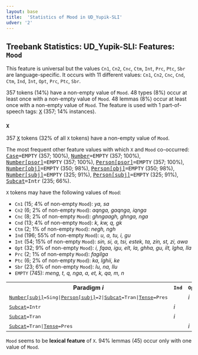 ```yaml
---
layout: base
title:  'Statistics of Mood in UD_Yupik-SLI'
udver: '2'
---
```


## Treebank Statistics: UD_Yupik-SLI: Features: `Mood`

This feature is universal but the values `Cn1`, `Cn2`, `Cnc`, `Ctm`, `Int`, `Prc`, `Ptc`, `Sbr` are language-specific.
It occurs with 11 different values: `Cn1`, `Cn2`, `Cnc`, `Cnd`, `Ctm`, `Ind`, `Int`, `Opt`, `Prc`, `Ptc`, `Sbr`.

357 tokens (14%) have a non-empty value of `Mood`.
48 types (8%) occur at least once with a non-empty value of `Mood`.
48 lemmas (8%) occur at least once with a non-empty value of `Mood`.
The feature is used with 1 part-of-speech tags: <tt><a href="ess_sli-pos-X.html">X</a></tt> (357; 14% instances).

### `X`

357 <tt><a href="ess_sli-pos-X.html">X</a></tt> tokens (32% of all `X` tokens) have a non-empty value of `Mood`.

The most frequent other feature values with which `X` and `Mood` co-occurred: <tt><a href="ess_sli-feat-Case.html">Case</a></tt><tt>=EMPTY</tt> (357; 100%), <tt><a href="ess_sli-feat-Number.html">Number</a></tt><tt>=EMPTY</tt> (357; 100%), <tt><a href="ess_sli-feat-Number-psor.html">Number[psor]</a></tt><tt>=EMPTY</tt> (357; 100%), <tt><a href="ess_sli-feat-Person-psor.html">Person[psor]</a></tt><tt>=EMPTY</tt> (357; 100%), <tt><a href="ess_sli-feat-Number-obj.html">Number[obj]</a></tt><tt>=EMPTY</tt> (350; 98%), <tt><a href="ess_sli-feat-Person-obj.html">Person[obj]</a></tt><tt>=EMPTY</tt> (350; 98%), <tt><a href="ess_sli-feat-Number-subj.html">Number[subj]</a></tt><tt>=EMPTY</tt> (325; 91%), <tt><a href="ess_sli-feat-Person-subj.html">Person[subj]</a></tt><tt>=EMPTY</tt> (325; 91%), <tt><a href="ess_sli-feat-Subcat.html">Subcat</a></tt><tt>=Intr</tt> (235; 66%).

`X` tokens may have the following values of `Mood`:

* `Cn1` (15; 4% of non-empty `Mood`): <em>ya, sa</em>
* `Cn2` (6; 2% of non-empty `Mood`): <em>aqnga, gaqnga, iqnga</em>
* `Cnc` (8; 2% of non-empty `Mood`): <em>ghngaagh, ghnga, nga</em>
* `Cnd` (13; 4% of non-empty `Mood`): <em>k, kw, q, gk</em>
* `Ctm` (2; 1% of non-empty `Mood`): <em>negh, ngh</em>
* `Ind` (196; 55% of non-empty `Mood`): <em>u, a, tu, i, gu</em>
* `Int` (54; 15% of non-empty `Mood`): <em>sin, si, a, tsi, estek, ta, zin, st, zi, awa</em>
* `Opt` (32; 9% of non-empty `Mood`): <em>i, fqaa, igu, elt, la, ghha, gu, ilt, lgha, lla</em>
* `Prc` (2; 1% of non-empty `Mood`): <em>fagilga</em>
* `Ptc` (6; 2% of non-empty `Mood`): <em>ka, lghii, ke</em>
* `Sbr` (23; 6% of non-empty `Mood`): <em>lu, na, llu</em>
* `EMPTY` (745): <em>meng, t, q, nga, a, et, k, qa, m, n</em>

<table>
  <tr><th>Paradigm <i>i</i></th><th><tt>Ind</tt></th><th><tt>Opt</tt></th><th><tt>Int</tt></th></tr>
  <tr><td><tt><tt><a href="ess_sli-feat-Number-subj.html">Number[subj]</a></tt><tt>=Sing</tt>|<tt><a href="ess_sli-feat-Person-subj.html">Person[subj]</a></tt><tt>=2</tt>|<tt><a href="ess_sli-feat-Subcat.html">Subcat</a></tt><tt>=Tran</tt>|<tt><a href="ess_sli-feat-Tense.html">Tense</a></tt><tt>=Pres</tt></tt></td><td></td><td><em>i</em></td><td></td></tr>
  <tr><td><tt><tt><a href="ess_sli-feat-Subcat.html">Subcat</a></tt><tt>=Intr</tt></tt></td><td><em>i</em></td><td></td><td></td></tr>
  <tr><td><tt><tt><a href="ess_sli-feat-Subcat.html">Subcat</a></tt><tt>=Tran</tt></tt></td><td><em>i</em></td><td></td><td><em>i</em></td></tr>
  <tr><td><tt><tt><a href="ess_sli-feat-Subcat.html">Subcat</a></tt><tt>=Tran</tt>|<tt><a href="ess_sli-feat-Tense.html">Tense</a></tt><tt>=Pres</tt></tt></td><td></td><td><em>i</em></td><td></td></tr>
</table>

`Mood` seems to be **lexical feature** of `X`. 94% lemmas (45) occur only with one value of `Mood`.

